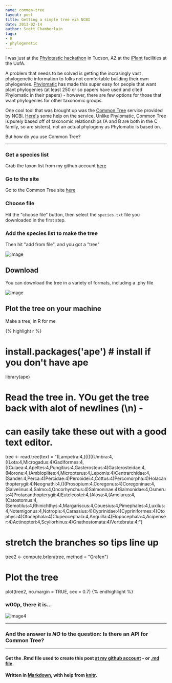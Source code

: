 ```yaml
---
name: common-tree
layout: post
title: Getting a simple tree via NCBI
date: 2013-02-14
author: Scott Chamberlain
tags: 
- R
- phylogenetic
---
```


I was just at the [Phylotastic hackathon](http://www.evoio.org/wiki/Phylotastic) in Tucson, AZ at the [iPlant](http://www.iplantcollaborative.org/) facilities at the UofA.

A problem that needs to be solved is getting the incrasingly vast phylogenetic information to folks not comfortable building their own phylogenies. [Phylomatic](http://phylodiversity.net/phylomatic/) has made this super easy for people that want plant phylogenies (at least 250 or so papers have used and cited Phylomatic in their papers) - however, there are few options for those that want phylogenies for other taxonomic groups. 

One cool tool that was brought up was the [Common Tree](http://www.ncbi.nlm.nih.gov/Taxonomy/CommonTree/wwwcmt.cgi) service provided by NCBI. [Here's](http://www.ncbi.nlm.nih.gov/Taxonomy/CommonTree/cmthelp.html) some help on the service. Unlike Phylomatic, Common Tree is purely based off of taxonomic relationships (A and B are both in the C family, so are sisters), not an actual phylogeny as Phylomatic is based on. 

But how do you use Common Tree?

***************

### Get a species list
Grab the taxon list from my github account [here](https://raw.github.com/SChamberlain/schamberlain.github.com/master/img/species.txt) 

### Go to the site
Go to the Common Tree site [here](http://www.ncbi.nlm.nih.gov/Taxonomy/CommonTree/wwwcmt.cgi)

### Choose file
Hit the "choose file" button, then select the `species.txt` file you downloaded in the first step. 

### Add the species list to make the tree
Then hit "add from file", and you got a "tree"

![image](https://raw.github.com/SChamberlain/schamberlain.github.com/master/img/ncbi.png)

## Download
You can download the tree in a variety of formats, including a .phy file

![image](https://raw.github.com/SChamberlain/schamberlain.github.com/master/img/ncbi2.png)

## Plot the tree on your machine
Make a tree, in R for me


{% highlight r %}
# install.packages('ape') # install if you don't have ape
library(ape)

# Read the tree in. YOu get the tree back with alot of newlines (\n) -
# can easily take these out with a good text editor.
tree <- read.tree(text = "(Lampetra:4,((((((Umbra:4,((Lota:4,Microgadus:4)Gadiformes:4,((Culaea:4,Apeltes:4,Pungitius:4,Gasterosteus:4)Gasterosteidae:4,(Morone:4,(Ambloplites:4,Micropterus:4,Lepomis:4)Centrarchidae:4,(Sander:4,Perca:4)Percidae:4)Percoidei:4,Cottus:4)Percomorpha:4)Holacanthopterygii:4)Neognathi:4,(((Prosopium:4,Coregonus:4)Coregoninae:4,(Salvelinus:4,Salmo:4,Oncorhynchus:4)Salmoninae:4)Salmonidae:4,Osmerus:4)Protacanthopterygii:4)Euteleostei:4,(Alosa:4,(Ameiurus:4,(Catostomus:4,(Semotilus:4,Rhinichthys:4,Margariscus:4,Couesius:4,Pimephales:4,Luxilus:4,Notemigonus:4,Notropis:4,Carassius:4)Cyprinidae:4)Cypriniformes:4)Otophysi:4)Otocephala:4)Clupeocephala:4,Anguilla:4)Elopocephala:4,Acipenser:4)Actinopteri:4,Scyliorhinus:4)Gnathostomata:4)Vertebrata:4;")

# stretch the branches so tips line up
tree2 <- compute.brlen(tree, method = "Grafen")

# Plot the tree
plot(tree2, no.margin = TRUE, cex = 0.7)
{% endhighlight %}


### w00p, there it is...

![image4](https://raw.github.com/SChamberlain/schamberlain.github.com/master/img/ncbi_tree.png)

***************

### And the answer is _NO_ to the question: Is there an API for Common Tree?

***************

#### Get the .Rmd file used to create this post [at my github account](https://github.com/SChamberlain/schamberlain.github.com/tree/master/_drafts/2013-02-14-common-tree.Rmd) - or [.md file](https://github.com/SChamberlain/schamberlain.github.com/tree/master/_posts/2013-02-14-common-tree.md).

#### Written in [Markdown](http://daringfireball.net/projects/markdown/), with help from [knitr](http://yihui.name/knitr/).